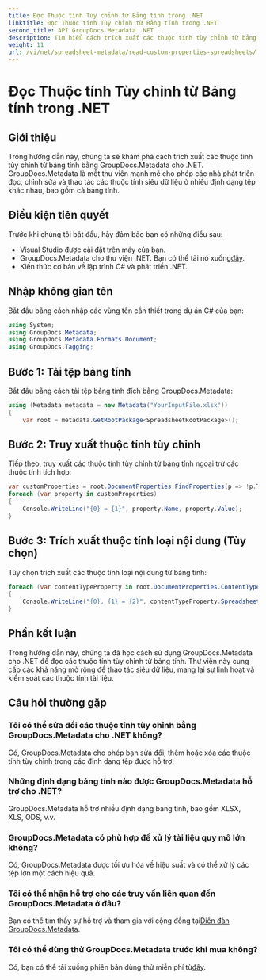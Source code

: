 ```yaml
---
title: Đọc Thuộc tính Tùy chỉnh từ Bảng tính trong .NET
linktitle: Đọc Thuộc tính Tùy chỉnh từ Bảng tính trong .NET
second_title: API GroupDocs.Metadata .NET
description: Tìm hiểu cách trích xuất các thuộc tính tùy chỉnh từ bảng tính bằng GroupDocs.Metadata cho .NET. Tăng cường thao tác siêu dữ liệu trong các ứng dụng .NET của bạn.
weight: 11
url: /vi/net/spreadsheet-metadata/read-custom-properties-spreadsheets/
---
```


# Đọc Thuộc tính Tùy chỉnh từ Bảng tính trong .NET

## Giới thiệu
Trong hướng dẫn này, chúng ta sẽ khám phá cách trích xuất các thuộc tính tùy chỉnh từ bảng tính bằng GroupDocs.Metadata cho .NET. GroupDocs.Metadata là một thư viện mạnh mẽ cho phép các nhà phát triển đọc, chỉnh sửa và thao tác các thuộc tính siêu dữ liệu ở nhiều định dạng tệp khác nhau, bao gồm cả bảng tính.
## Điều kiện tiên quyết
Trước khi chúng tôi bắt đầu, hãy đảm bảo bạn có những điều sau:
- Visual Studio được cài đặt trên máy của bạn.
-  GroupDocs.Metadata cho thư viện .NET. Bạn có thể tải nó xuống[đây](https://releases.groupdocs.com/metadata/net/).
- Kiến thức cơ bản về lập trình C# và phát triển .NET.

## Nhập không gian tên
Bắt đầu bằng cách nhập các vùng tên cần thiết trong dự án C# của bạn:
```csharp
using System;
using GroupDocs.Metadata;
using GroupDocs.Metadata.Formats.Document;
using GroupDocs.Tagging;
```
## Bước 1: Tải tệp bảng tính
Bắt đầu bằng cách tải tệp bảng tính đích bằng GroupDocs.Metadata:
```csharp
using (Metadata metadata = new Metadata("YourInputFile.xlsx"))
{
    var root = metadata.GetRootPackage<SpreadsheetRootPackage>();
```
## Bước 2: Truy xuất thuộc tính tùy chỉnh
Tiếp theo, truy xuất các thuộc tính tùy chỉnh từ bảng tính ngoại trừ các thuộc tính tích hợp:
```csharp
var customProperties = root.DocumentProperties.FindProperties(p => !p.Tags.Contains(Tags.Document.BuiltIn));
foreach (var property in customProperties)
{
    Console.WriteLine("{0} = {1}", property.Name, property.Value);
}
```
## Bước 3: Trích xuất thuộc tính loại nội dung (Tùy chọn)
Tùy chọn trích xuất các thuộc tính loại nội dung từ bảng tính:
```csharp
foreach (var contentTypeProperty in root.DocumentProperties.ContentTypeProperties.ToList())
{
    Console.WriteLine("{0}, {1} = {2}", contentTypeProperty.SpreadsheetPropertyType, contentTypeProperty.Name, contentTypeProperty.SpreadsheetPropertyValue);
}
```

## Phần kết luận
Trong hướng dẫn này, chúng ta đã học cách sử dụng GroupDocs.Metadata cho .NET để đọc các thuộc tính tùy chỉnh từ bảng tính. Thư viện này cung cấp các khả năng mở rộng để thao tác siêu dữ liệu, mang lại sự linh hoạt và kiểm soát các thuộc tính tài liệu.

## Câu hỏi thường gặp
### Tôi có thể sửa đổi các thuộc tính tùy chỉnh bằng GroupDocs.Metadata cho .NET không?
Có, GroupDocs.Metadata cho phép bạn sửa đổi, thêm hoặc xóa các thuộc tính tùy chỉnh trong các định dạng tệp được hỗ trợ.
### Những định dạng bảng tính nào được GroupDocs.Metadata hỗ trợ cho .NET?
GroupDocs.Metadata hỗ trợ nhiều định dạng bảng tính, bao gồm XLSX, XLS, ODS, v.v.
### GroupDocs.Metadata có phù hợp để xử lý tài liệu quy mô lớn không?
Có, GroupDocs.Metadata được tối ưu hóa về hiệu suất và có thể xử lý các tệp lớn một cách hiệu quả.
### Tôi có thể nhận hỗ trợ cho các truy vấn liên quan đến GroupDocs.Metadata ở đâu?
 Bạn có thể tìm thấy sự hỗ trợ và tham gia với cộng đồng tại[Diễn đàn GroupDocs.Metadata](https://forum.groupdocs.com/c/metadata/14).
### Tôi có thể dùng thử GroupDocs.Metadata trước khi mua không?
 Có, bạn có thể tải xuống phiên bản dùng thử miễn phí từ[đây](https://releases.groupdocs.com/).